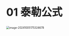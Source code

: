 # 01 泰勒公式

<img src="https://cvp.oss-cn-shanghai.aliyuncs.com/202410051753701.png" alt="image-20241005175324678" style="zoom:50%;" />